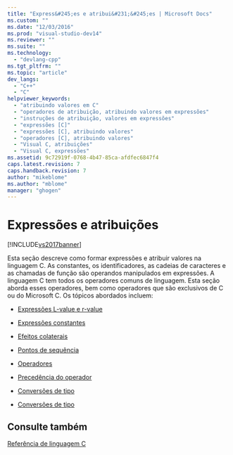 ```yaml
---
title: "Express&#245;es e atribui&#231;&#245;es | Microsoft Docs"
ms.custom: ""
ms.date: "12/03/2016"
ms.prod: "visual-studio-dev14"
ms.reviewer: ""
ms.suite: ""
ms.technology: 
  - "devlang-cpp"
ms.tgt_pltfrm: ""
ms.topic: "article"
dev_langs: 
  - "C++"
  - "C"
helpviewer_keywords: 
  - "atribuindo valores em C"
  - "operadores de atribuição, atribuindo valores em expressões"
  - "instruções de atribuição, valores em expressões"
  - "expressões [C]"
  - "expressões [C], atribuindo valores"
  - "operadores [C], atribuindo valores"
  - "Visual C, atribuições"
  - "Visual C, expressões"
ms.assetid: 9c72919f-0768-4b47-85ca-afdfec6847f4
caps.latest.revision: 7
caps.handback.revision: 7
author: "mikeblome"
ms.author: "mblome"
manager: "ghogen"
---
```

# Express&#245;es e atribui&#231;&#245;es
[!INCLUDE[vs2017banner](../assembler/inline/includes/vs2017banner.md)]

Esta seção descreve como formar expressões e atribuir valores na linguagem C.  As constantes, os identificadores, as cadeias de caracteres e as chamadas de função são operandos manipulados em expressões.  A linguagem C tem todos os operadores comuns de linguagem.  Esta seção aborda esses operadores, bem como operadores que são exclusivos de C ou do Microsoft C.  Os tópicos abordados incluem:  
  
-   [Expressões L\-value e r\-value](../Topic/L-Value%20and%20R-Value%20Expressions.md)  
  
-   [Expressões constantes](../c-language/c-constant-expressions.md)  
  
-   [Efeitos colaterais](../c-language/side-effects.md)  
  
-   [Pontos de sequência](../c-language/c-sequence-points.md)  
  
-   [Operadores](../c-language/c-operators.md)  
  
-   [Precedência do operador](../Topic/Precedence%20and%20Order%20of%20Evaluation.md)  
  
-   [Conversões de tipo](../c-language/type-conversions-c.md)  
  
-   [Conversões de tipo](../c-language/type-cast-conversions.md)  
  
## Consulte também  
 [Referência de linguagem C](../Topic/C%20Language%20Reference.md)